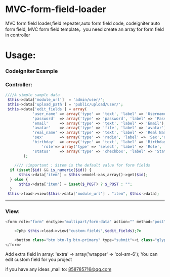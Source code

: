 # MVC-form-field-loader
MVC form field loader,field repeater,auto form field code, codeigniter auto form field, MVC form field template，you need create an array for form field in controller 

Usage: 
==============

### Codeigniter Example 
### Controller:
```php
////A simple sample data
 $this->data['module_url']  = 'admin/user/';
 $this->data['upload_path'] = 'public/upload/user/';
 $this->data['edit_fields'] = array(
            'user_name' => array('type' => 'text', 'label' => 'Username', 'extra' => array('wrapper' => 'col-sm-6')),
            'password'  => array('type' => 'password', 'label' => 'Password','notes'=>'Required if adding new user', 'extra' => array('wrapper' => 'col-sm-6')),
            'email'     => array('type' => 'text', 'label' => 'Email'),
            'avatar'    => array('type' => 'file', 'label' => 'avatar'),
            'real_name' => array('type' => 'text', 'label' => 'Real Name'),
            'sex'       => array('type' => 'radio', 'label' => 'Sex','default'=>array('1'=>'Male','2'=>'Female')),
            'birthday'  => array('type' => 'text', 'label' => 'Birthday','class'=>'datepicker','extra'=>array('data'=>array('format'=>'YYYY-MM-DD'))),
		        'role'=> array('type' => 'select', 'label' => 'Role', 'default' => array('1' => 'Admin', '2' => 'Editor', '3' => 'User', '4' => 'Subscriber')),
            'status'    => array('type' => 'checkbox', 'label' => 'Status', 'default' => array('1' => 'Active','2' => 'Inactive')),
		);
		
	//// !important : $item is the default value for form fields 
  if (isset($id) && is_numeric($id)) {
      $this->data['item'] = $this->model->as_array()->get($id);
  } else {
      $this->data['item'] = isset($_POST) ? $_POST : "";
  }
 $this->load->view($this->data['module_url'] . "item", $this->data);
```

----------

###  View:
```php
<form role="form" enctype="multipart/form-data" action="" method="post">

    <?php $this->load->view("custom-fields",$edit_fields);?>

    <button class="btn btn-lg btn-primary" type="submit"><i class="glyphicon glyphicon-ok"></i>&nbsp;Submit</button>
</form>
```

Add extra field in array: 'extra' => array('wrapper' => 'col-sm-6');
You can edit custom field for you project

if you have any ideas ,mail to: 858785716@qq.com 

